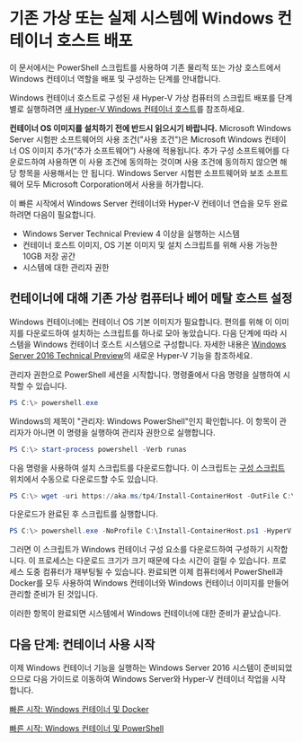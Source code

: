



# 기존 가상 또는 실제 시스템에 Windows 컨테이너 호스트 배포

이 문서에서는 PowerShell 스크립트를 사용하여 기존 물리적 또는 가상 호스트에서 Windows 컨테이너 역할을 배포 및 구성하는 단계를 안내합니다.

Windows 컨테이너 호스트로 구성된 새 Hyper-V 가상 컴퓨터의 스크립트 배포를 단계별로 실행하려면 [새 Hyper-V Windows 컨테이너 호스트](./container_setup.md)를 참조하세요.

**컨테이너 OS 이미지를 설치하기 전에 반드시 읽으시기 바랍니다.** Microsoft Windows Server 시험판 소프트웨어의 사용 조건("사용 조건")은 Microsoft Windows 컨테이너 OS 이미지 추가(“추가 소프트웨어”) 사용에 적용됩니다. 추가 구성 소프트웨어를 다운로드하여 사용하면 이 사용 조건에 동의하는 것이며 사용 조건에 동의하지 않으면 해당 항목을 사용해서는 안 됩니다.  Windows Server 시험판 소프트웨어와 보조 소프트웨어 모두 Microsoft Corporation에서 사용을 허가합니다.

이 빠른 시작에서 Windows Server 컨테이너와 Hyper-V 컨테이너 연습을 모두 완료하려면 다음이 필요합니다.

* Windows Server Technical Preview 4 이상을 실행하는 시스템
* 컨테이너 호스트 이미지, OS 기본 이미지 및 설치 스크립트를 위해 사용 가능한 10GB 저장 공간
* 시스템에 대한 관리자 권한

## 컨테이너에 대해 기존 가상 컴퓨터나 베어 메탈 호스트 설정

Windows 컨테이너에는 컨테이너 OS 기본 이미지가 필요합니다. 편의를 위해 이 이미지를 다운로드하여 설치하는 스크립트를 하나로 모아 놓았습니다. 다음 단계에 따라 시스템을 Windows 컨테이너 호스트 시스템으로 구성합니다. 자세한 내용은 [Windows Server 2016 Technical Preview](https://tnstage.redmond.corp.microsoft.com/en-US/library/dn765471.aspx#BKMK_nested)의 새로운 Hyper-V 기능을 참조하세요.

관리자 권한으로 PowerShell 세션을 시작합니다. 명령줄에서 다음 명령을 실행하여 시작할 수 있습니다.

``` powershell
PS C:\> powershell.exe
```

Windows의 제목이 "관리자: Windows PowerShell"인지 확인합니다. 이 항목이 관리자가 아니면 이 명령을 실행하여 관리자 권한으로 실행합니다.

``` powershell
PS C:\> start-process powershell -Verb runas
```

다음 명령을 사용하여 설치 스크립트를 다운로드합니다. 이 스크립트는 [구성 스크립트](https://aka.ms/tp4/Install-ContainerHost) 위치에서 수동으로 다운로드할 수도 있습니다.

``` PowerShell
PS C:\> wget -uri https://aka.ms/tp4/Install-ContainerHost -OutFile C:\Install-ContainerHost.ps1
```

 다운로드가 완료된 후 스크립트를 실행합니다.
``` PowerShell
PS C:\> powershell.exe -NoProfile C:\Install-ContainerHost.ps1 -HyperV
```

그러면 이 스크립트가 Windows 컨테이너 구성 요소를 다운로드하여 구성하기 시작합니다. 이 프로세스는 다운로드 크기가 크기 때문에 다소 시간이 걸릴 수 있습니다. 프로세스 도중 컴퓨터가 재부팅될 수 있습니다. 완료되면 이제 컴퓨터에서 PowerShell과 Docker를 모두 사용하여 Windows 컨테이너와 Windows 컨테이너 이미지를 만들어 관리할 준비가 된 것입니다.

 이러한 항목이 완료되면 시스템에서 Windows 컨테이너에 대한 준비가 끝났습니다.

## 다음 단계: 컨테이너 사용 시작

이제 Windows 컨테이너 기능을 실행하는 Windows Server 2016 시스템이 준비되었으므로 다음 가이드로 이동하여 Windows Server와 Hyper-V 컨테이너 작업을 시작합니다.

[빠른 시작: Windows 컨테이너 및 Docker](./manage_docker.md)

[빠른 시작: Windows 컨테이너 및 PowerShell](./manage_powershell.md)




<!--HONumber=Feb16_HO3-->
